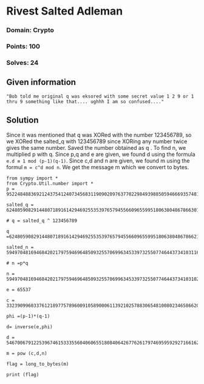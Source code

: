 # Rivest Salted Adleman

### Domain: Crypto

### Points: 100

### Solves: 24

## Given information 

```
"Bob told me original q was eksored with some secret value 1 2 9 or 1 thru 9 something like that.... ughhh I am so confused...."
```

## Solution 

Since it was mentioned that q was XORed with the number 123456789, so we XORed the salted_q with 123456789 since XORing any number twice gives the same number. Saved the number obtained as q .
To find n, we multiplied p with q.
Since p,q and e are given, we found d using the formula `e.d ≡ 1 mod (p-1)(q-1)`.
Since c,d and n are given, we found m using the formul `m = c^d mod n`.
We get the message m which we convert to bytes.

```
from sympy import *
from Crypto.Util.number import * 
p = 95224848836921243754124073456831190902097637702298493988505946669357481749059

salted_q = 62480590829144807189161429469255353976579455660965599518063804867866301233320

# q = salted_q ^ 123456789

q =62480590829144807189161429469255353976579455660965599518063804867866211464637

salted_n = 5949704816946842021797594696485093255706996345339732550774644373410311670577880550185915164563052783086742129032939489765553432953432924892778486382904377417840

# n =p*q

n = 5949704816946842021797594696485093255706996345339732550774644373410310233934264553505213393677159246237065515948410918285615690359863999863993103739392886526583

e = 65537

c = 332390996033761218977578960091058900061139210257883065481008023465866203213646838419152404854307189904898248026722555965488045307811040811040694129009535565921

phi =(p-1)*(q-1)

d= inverse(e,phi) 

d = 546700679122539674615333556040606551808406426776261797469595929271661629747336488381383432365916543563803464361628868524035950851824227824227587881066617058001

m = pow (c,d,n)

flag = long_to_bytes(m)

print (flag)
```

